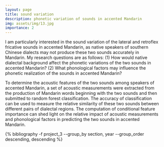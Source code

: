 ```yaml
---
layout: page
title: sound variation
description: phonetic variation of sounds in accented Mandarin
img: assets/img/13.jpg
importance: 2
---
```


I am particularly interested in the sound variation of the lateral and retroflex fricative sounds in accented Mandarin, as native speakers of southern Chinese dialects may not produce these two sounds accurately in Mandarin. My research questions are as follows: (1) How would native dialectal background affect the phonetic variations of the two sounds in accented Mandarin? (2) What phonological factors may influence the phonetic realization of the sounds in accented Mandarin? 

To determine the acoustic features of the two sounds among speakers of accented Mandarin, a set of acoustic measurements were extracted from the production of Mandarin words beginning with the two sounds and then submitted to random forest classification. The accuracy of classification can be used to measure the relative similarity of these two sounds between different pairs of dialectal regions. The computation of conditional feature importance can shed light on the relative impact of acoustic measurements and phonological factors in predicting the two sounds in accented Mandarin. 

<div class="publications">

{% bibliography -f project_3 --group_by section, year --group_order descending, descending %}

</div>